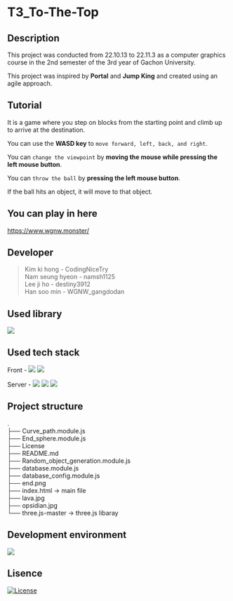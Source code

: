 # **T3_To-The-Top**

## Description

This project was conducted from 22.10.13 to 22.11.3 as a computer graphics course in the 2nd semester of the 3rd year of Gachon University.

This project was inspired by **Portal** and **Jump King** and created using an agile approach. 

## Tutorial

It is a game where you step on blocks from the starting point and climb up to arrive at the destination.

You can use the **WASD key** to `move forward, left, back, and right`.

You can `change the viewpoint` by **moving the mouse while pressing the left mouse button**.

You can `throw the ball` by **pressing the left mouse button**.

If the ball hits an object, it will move to that object.

## You can play in here

https://www.wgnw.monster/

## Developer

> Kim ki hong - CodingNiceTry  
Nam seung hyeon - namsh1125  
Lee ji ho - destiny3912  
Han soo min - WGNW_gangdodan  

## Used library

<img src="https://img.shields.io/badge/Three.js-000000?style=flat-square&logo=Three.js&logoColor=white"/></a>

## Used tech stack

Front - 
<img src="https://img.shields.io/badge/Javascript-F7DF1E?style=flat-square&logo=JavaScript&logoColor=white"/></a>
<img src="https://img.shields.io/badge/HTML5-E34F26?style=flat-square&logo=HTML5&logoColor=white"/></a>

Server - 
<img src="https://img.shields.io/badge/Node.js-339933?style=flat-square&logo=Node.js&logoColor=white"/></a>
<img src="https://img.shields.io/badge/Express-000000?style=flat-square&logo=Express&logoColor=white"/></a>
<img src="https://img.shields.io/badge/Nginx-009639?style=flat-square&logo=Nginx&logoColor=white"/></a>

## Project structure
.</br>
├── Curve_path.module.js</br>
├── End_sphere.module.js</br>
├── License</br>
├── README.md</br>
├── Random_object_generation.module.js</br>
├── database.module.js</br>
├── database_config.module.js</br>
├── end.png</br>
├── index.html -> main file</br>
├── lava.jpg</br>
├── opsidian.jpg</br>
└── three.js-master -> three.js libaray</br>

## **Development environment**

<img src="https://img.shields.io/badge/Visual Studio Code-007ACC?style=flat-square&logo=Visual Studio Code&logoColor=white"/></a>

## Lisence

[![License](https://img.shields.io/npm/l/mithril.svg)](https://github.com/T3-To-The-Top/T3_To_The_Top/blob/main/License)
